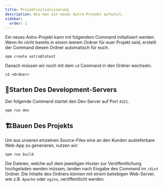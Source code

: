 ```yaml
---
title: Projektinitialisierung
description: Wie man ein neues Astro-Projekt aufsetzt.
sidebar:
  order: 1
---
```


Ein neues Astro-Projekt kann mit folgendem Command initialisiert werden. Wenn ihr nicht bereits in einem leerem Ordner für euer Projekt seid, erstellt der Command diesen Ordner automatisch für euch.

```shell
npm create astro@latest
```

Danach müssen wir noch mit dem `cd` Command in den Ordner wechseln.

```shell
cd <Ordner>
```

## 🚀Starten Des Development-Servers

Der folgende Command startet den Dev-Server auf Port `4321`.

```shell
npm run dev
```

## 🏗️Bauen Des Projekts

Um aus unseren einzelnen Source-Files eine an den Kunden auslieferbare Web-App zu generieren, nutzen wir:

```shell
npm run build
```

Die Dateien, welche auf dem jeweiligen Hoster zur Veröffentlichung hochgeladen werden müssen, landen nach Eingabe des Command im `/dist` Ordner. Die Inhalte des Ordners können mit einem beliebigen Web-Server, wie z.B. `Apache` oder `nginx`, veröffentlicht werden.